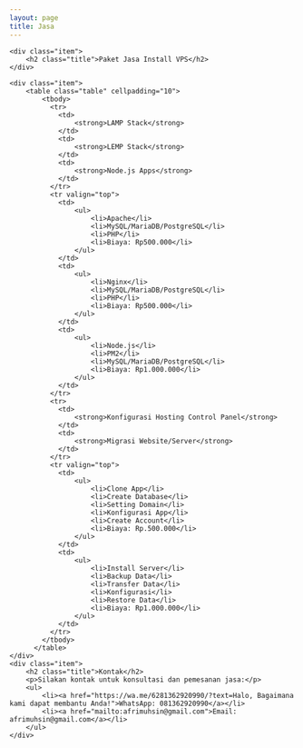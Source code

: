 ```yaml
---
layout: page
title: Jasa
---
```


<section class="list">
    <!-- {% for post in site.posts %}
        {% if post.projects %}
            <div class="item {% if post.star %}star{% endif %}">
                <a class="url" href="{% if post.externalLink %}{{ post.externalLink }}{% else %}{{ site.url }}{{ post.url }}{% endif %}">
                    <aside><time datetime="{{ post.date | date:"%d-%m-%Y" }}">{{ post.date | date: "%b %d %Y" }}</time></aside>
                    <h3 class="title">{{ post.title }}</h3>
                </a>
            </div>
        {% endif %}
    {% endfor %} -->

    <div class="item">
        <h2 class="title">Paket Jasa Install VPS</h2>
    </div>

    <div class="item">
        <table class="table" cellpadding="10">
            <tbody>
              <tr>
                <td>
                    <strong>LAMP Stack</strong>
                </td>
                <td>
                    <strong>LEMP Stack</strong>
                </td>
                <td>
                    <strong>Node.js Apps</strong>
                </td>
              </tr>
              <tr valign="top">
                <td>
                    <ul>
                        <li>Apache</li>
                        <li>MySQL/MariaDB/PostgreSQL</li>
                        <li>PHP</li>
                        <li>Biaya: Rp500.000</li>
                    </ul>
                </td>
                <td>
                    <ul>
                        <li>Nginx</li>
                        <li>MySQL/MariaDB/PostgreSQL</li>
                        <li>PHP</li>
                        <li>Biaya: Rp500.000</li>
                    </ul>
                </td>
                <td>
                    <ul>
                        <li>Node.js</li>
                        <li>PM2</li>
                        <li>MySQL/MariaDB/PostgreSQL</li>
                        <li>Biaya: Rp1.000.000</li>
                    </ul>
                </td>
              </tr>
              <tr>
                <td>
                    <strong>Konfigurasi Hosting Control Panel</strong>
                </td>
                <td>
                    <strong>Migrasi Website/Server</strong>
                </td>
              </tr>
              <tr valign="top">
                <td>
                    <ul>
                        <li>Clone App</li>
                        <li>Create Database</li>
                        <li>Setting Domain</li>
                        <li>Konfigurasi App</li>
                        <li>Create Account</li>
                        <li>Biaya: Rp.500.000</li>
                    </ul>
                </td>
                <td>
                    <ul>
                        <li>Install Server</li>
                        <li>Backup Data</li>
                        <li>Transfer Data</li>
                        <li>Konfigurasi</li>
                        <li>Restore Data</li>
                        <li>Biaya: Rp1.000.000</li>
                    </ul>
                </td>
              </tr>
            </tbody>
          </table>
    </div>
    <div class="item">
        <h2 class="title">Kontak</h2>
        <p>Silakan kontak untuk konsultasi dan pemesanan jasa:</p>
        <ul>
            <li><a href="https://wa.me/6281362920990/?text=Halo, Bagaimana kami dapat membantu Anda!">WhatsApp: 081362920990</a></li>
            <li><a href="mailto:afrimuhsin@gmail.com">Email: afrimuhsin@gmail.com</a></li>
        </ul>
    </div>
</section>